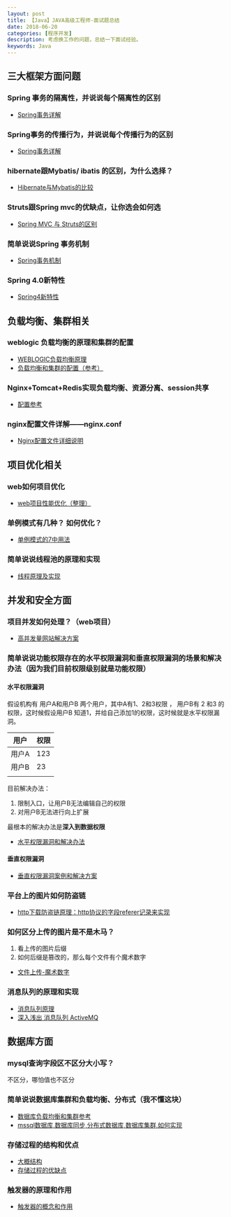 ```yaml
---
layout: post
title: 【Java】JAVA高级工程师-面试题总结
date: 2018-06-20
categories: [程序开发]
description: 考虑换工作的问题，总结一下面试经验。
keywords: Java
---
```


## 三大框架方面问题

### Spring 事务的隔离性，并说说每个隔离性的区别

- [Spring事务详解](http://www.cnblogs.com/younggun/archive/2013/07/16/3193800.html)

### Spring事务的传播行为，并说说每个传播行为的区别

- [Spring事务详解](http://www.cnblogs.com/younggun/archive/2013/07/16/3193800.html)

### hibernate跟Mybatis/ ibatis 的区别，为什么选择？

- [Hibernate与Mybatis的比较](http://blog.csdn.net/firejuly/article/details/8190229)

### Struts跟Spring mvc的优缺点，让你选会如何选

- [Spring MVC 与 Struts的区别](http://blog.csdn.net/generalyy0/article/details/7003974)


### 简单说说Spring 事务机制

- [Spring事务机制](http://blog.csdn.net/pingnanlee/article/details/11488695)

### Spring 4.0新特性

- [Spring4新特性](http://jinnianshilongnian.iteye.com/blog/1989381)


## 负载均衡、集群相关

### weblogic 负载均衡的原理和集群的配置

- [WEBLOGIC负载均衡原理](http://blog.itpub.net/751371/viewspace-747988/)
- [负载均衡和集群的配置（参考）](http://blog.csdn.net/big1980/article/details/6291416)

### Nginx+Tomcat+Redis实现负载均衡、资源分离、session共享 

- [配置参考](http://wenku.baidu.com/link?url=1rn43T_Fy5rHxwp3W2Sxs7yQngDWftWBYBtf3gtty3XPyTPbKHSrzUSlkyS9rk-Ctc11DV5M9ruD8C8UmyRortko2GKtlZzfB3hIzv0XPR3)

### nginx配置文件详解——nginx.conf

- [Nginx配置文件详细说明](http://www.cnblogs.com/xiaogangqq123/archive/2011/03/02/1969006.html)


## 项目优化相关

### web如何项目优化

- [web项目性能优化（整理）](http://bbs.csdn.net/topics/391849317)

### 单例模式有几种？ 如何优化？

- [单例模式的7中用法](http://cantellow.iteye.com/blog/838473)

### 简单说说线程池的原理和实现

- [线程原理及实现](http://blog.csdn.net/hsuxu/article/details/8985931)


## 并发和安全方面

### 项目并发如何处理？（web项目）

- [高并发量网站解决方案](http://blog.csdn.net/y_h_t/article/details/6322823)

### 简单说说功能权限存在的水平权限漏洞和垂直权限漏洞的场景和解决办法（因为我们目前权限级别就是功能权限）

####  水平权限漏洞


假设机构有 用户A和用户B 两个用户，其中A有1、2和3权限 ，  用户B有 2 和3 的权限，这时候假设用户B 知道1，并给自己添加1的权限，这时候就是水平权限漏洞。

|  用户    |  权限    |
| ---- | ---- |
| 用户A | 123 |
| 用户B | 23 |
|      |      |

目前解决办法：
1. 限制入口，让用户B无法编辑自己的权限
2. 对用户B无法进行向上扩展

最根本的解决办法是**深入到数据权限**

- [水平权限漏洞和解决办法](http://www.bubuko.com/infodetail-196677.html)

#### 垂直权限漏洞

- [垂直权限漏洞案例和解决方案](http://www.wooyun.org/bugs/wooyun-2010-057371)

### 平台上的图片如何防盗链

- [http下载防盗链原理：http协议的字段referer记录来实现](http://blog.sina.com.cn/s/blog_701635160100l5hn.html)

### 如何区分上传的图片是不是木马？

1. 看上传的图片后缀
2. 如何后缀是篡改的，那么每个文件有个魔术数字 

- [文件上传-魔术数字](http://blog.csdn.net/fenglibing/article/details/7733496)

### 消息队列的原理和实现

- [消息队列原理](http://blog.csdn.net/blade2001/article/details/5193464)
- [深入浅出 消息队列 ActiveMQ](http://blog.csdn.net/jwdstef/article/details/17380471)


## 数据库方面

### mysql查询字段区不区分大小写？

不区分，哪怕值也不区分


### 简单说说数据库集群和负载均衡、分布式（我不懂这块）

- [数据库负载均衡和集群参考](http://www.cnblogs.com/CareySon/p/3627594.html)
- [mssql数据库,数据库同步,分布式数据库,数据库集群,如何实现](http://bbs.csdn.net/topics/390080620)

### 存储过程的结构和优点

- [大概结构](http://zhidao.baidu.com/link?url=uJqI3GqyZyVvtK33KXijtTUHfv9rVtis3vkVs3z42gRGjgQrhhuNlu4pxYjCp7Mfzr9GkpLEKn-rqGc1qs-0Cq) 
- [存储过程的优缺点](http://blog.csdn.net/jackmacro/article/details/5688687)

### 触发器的原理和作用

- [触发器的概念和作用](http://wenku.baidu.com/link?url=MPPVmAKSosAF1tRshVi9gWRfZ3Lb671JJWlOm9iW9TbpObaFhKrcF5YI_JB4Mp_s2dXxJcmGSASL1emFc5TX02spVDq61mkZcdVjtHZR2J7)

